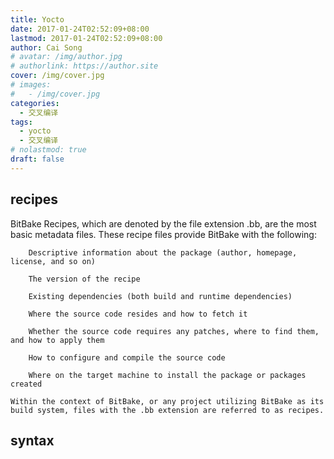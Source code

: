 ```yaml
---
title: Yocto
date: 2017-01-24T02:52:09+08:00
lastmod: 2017-01-24T02:52:09+08:00
author: Cai Song
# avatar: /img/author.jpg
# authorlink: https://author.site
cover: /img/cover.jpg
# images:
#   - /img/cover.jpg
categories:
  - 交叉编译
tags:
  - yocto
  - 交叉编译
# nolastmod: true
draft: false
---
```



<!--more-->

## recipes
 BitBake Recipes, which are denoted by the file extension .bb, are the most basic metadata files. These recipe files provide BitBake with the following:
```plain
    Descriptive information about the package (author, homepage, license, and so on)

    The version of the recipe

    Existing dependencies (both build and runtime dependencies)

    Where the source code resides and how to fetch it

    Whether the source code requires any patches, where to find them, and how to apply them

    How to configure and compile the source code

    Where on the target machine to install the package or packages created

Within the context of BitBake, or any project utilizing BitBake as its build system, files with the .bb extension are referred to as recipes. 
```

## syntax
